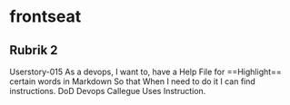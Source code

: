 # frontseat
## Rubrik 2

Userstory-015
As a devops,
I want to, 
have a Help File for
==Highlight== certain words in Markdown
So that
When I need to do it I can find instructions.
DoD
Devops Callegue Uses Instruction.
